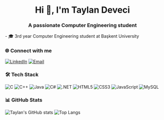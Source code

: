 <h1 align="center">Hi 👋, I'm Taylan Deveci</h1>
<h3 align="center">A passionate Computer Engineering student</h3>
- 🎓 3rd year Computer Engineering student at Başkent University  


### 🌐 Connect with me
[![LinkedIn](https://img.shields.io/badge/LinkedIn-blue?style=flat-square&logo=linkedin&logoColor=white)](https://www.linkedin.com/in/taylan-deveci/)
[![Email](https://img.shields.io/badge/Gmail-red?style=flat-square&logo=gmail&logoColor=white)](mailto:devecitaylan@gmail.com)

### 🛠 Tech Stack
![C](https://img.shields.io/badge/C-A8B9CC?style=flat-square&logo=c&logoColor=white)
![C++](https://img.shields.io/badge/C++-00599C?style=flat-square&logo=cplusplus&logoColor=white)
![Java](https://img.shields.io/badge/Java-ED8B00?style=flat-square&logo=java&logoColor=white)
![C#](https://img.shields.io/badge/C%23-239120?style=flat-square&logo=csharp&logoColor=white)
![.NET](https://img.shields.io/badge/.NET-512BD4?style=flat-square&logo=dotnet&logoColor=white)
![HTML5](https://img.shields.io/badge/HTML5-E34F26?style=flat-square&logo=html5&logoColor=white)
![CSS3](https://img.shields.io/badge/CSS3-1572B6?style=flat-square&logo=css3&logoColor=white)
![JavaScript](https://img.shields.io/badge/JavaScript-F7DF1E?style=flat-square&logo=javascript&logoColor=black)
![MySQL](https://img.shields.io/badge/MySQL-005C84?style=flat-square&logo=mysql&logoColor=white)

### 📊 GitHub Stats
![Taylan's GitHub stats](https://github-readme-stats.vercel.app/api?username=taylandeveci&show_icons=true&theme=radical)
![Top Langs](https://github-readme-stats.vercel.app/api/top-langs/?username=taylandeveci&layout=compact&theme=radical)

